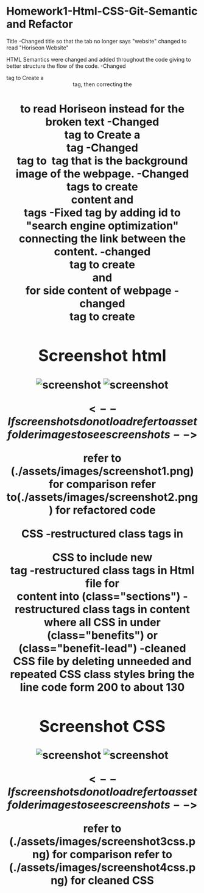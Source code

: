 # Homework1-Html-CSS-Git-Semantic and Refactor
Title 
    -Changed title so that the tab no longer says "website" changed to read "Horiseon Website"

HTML 
    Semantics were changed and added throughout the code giving to better structure the flow of the code.
    -Changed <Div> tag to Create a <header> tag, then correcting the <h1> to read Horiseon instead for the broken text 
    -Changed <Div>  tag to Create a <nav> tag
    -Changed <Div>  tag to <img> tag that is the background image of the webpage.
    -Changed <div> tags to create <main> content and <section> tags
    -Fixed <href> tag by adding id to "search engine optimization" connecting the link between the content.
    -changed <div> tag to create <aside> and <article> for side content of webpage
    -changed <div> tag to create <footer> 

## Screenshot html
![screenshot](./assets/images/screenshot1.png)
![screenshot](./assets/images/screenshot2.png)

$$<--If screenshots do not load refer to asset folder images to see screenshots-->$$


  refer to (./assets/images/screenshot1.png) for comparison 
  refer to(./assets/images/screenshot2.png) for refactored code 
  
  CSS 
   -restructured class tags in <header> CSS to include new <nav> tag
   -restructured class tags in Html file for <main> content into (class="sections")
   -restructured class tags in <asisde> content where all CSS in under (class="benefits") or (class="benefit-lead")
   -cleaned CSS file by deleting unneeded and repeated CSS class styles bring the line code form 200 to about 130

## Screenshot CSS
![screenshot](./assets/images/screenshot3css.png)
![screenshot](./assets/images/screenshot4css.png)

$$<--If screenshots do not load refer to asset folder images to see screenshots-->$$

 refer to (./assets/images/screenshot3css.png) for comparison 
 refer to (./assets/images/screenshot4css.png) for cleaned CSS





    
